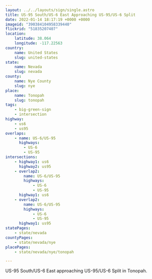 ```yaml
---
layout: ../../layouts/sign/single.astro
title: US-95 South/US-6 East Approaching US-95/US-6 Split
date: 2022-01-14 18:17:19 +0000 +0000
imageid: "390384104958339440"
flickrid: "51835207407"
location:
    latitude: 38.064
    longitude: -117.22563
country:
    name: United States
    slug: united-states
state:
    name: Nevada
    slug: nevada
county:
    name: Nye County
    slug: nye
place:
    name: Tonopah
    slug: tonopah
tags:
    - big-green-sign
    - intersection
highway:
    - us6
    - us95
overlaps:
    - name: US-6/US-95
      highways:
        - US-6
        - US-95
intersections:
    - highway1: us6
      highway2: us95
    - overlap2:
        name: US-6/US-95
        highways:
            - US-6
            - US-95
      highway1: us6
    - overlap2:
        name: US-6/US-95
        highways:
            - US-6
            - US-95
      highway1: us95
statePages:
    - state/nevada
countyPages:
    - state/nevada/nye
placePages:
    - state/nevada/nye/tonopah

---
```

US-95 South/US-6 East approaching US-95/US-6 Split in Tonopah.